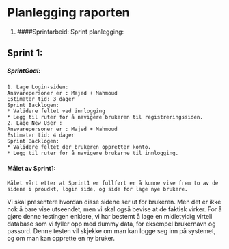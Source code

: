 # Planlegging raporten 
1. ####Sprintarbeid: 
 Sprint planlegging:
## Sprint 1: 
   ##### SprintGoal:
    1. Lage Login-siden:
    Ansvarepersoner er : Majed + Mahmoud     
    Estimater tid: 3 dager 
    Sprint Backlogen:
    * Validere feltet ved innlogging 
    * Legg til ruter for å navigere brukeren til registreringssiden.
    2. Lage New User : 
    Ansvarepersoner er : Majed + Mahmoud
    Estimater tid: 4 dager
    Sprint Backlogen:
    * Validere feltet der brukeren oppretter konto. 
    * Legg til ruter for å navigere brukerne til innlogging.

#### Målet av Sprint1:
    Målet vårt etter at Sprint1 er fullført er å kunne vise frem to av de sidene i proudkt, login side, og side for lage nye brukere.
Vi skal presentere hvordan disse sidene ser ut for brukeren. Men det er ikke nok å bare vise utseendet, men vi skal også bevise at de faktisk virker.
For å gjøre denne testingen enklere, vi har bestemt å lage en midletyidig virtell database som vi fyller opp med dummy data, for eksempel brukernavn og passord.
Denne testen vil skjekke om man kan logge seg inn på systemet, og om man kan opprette en ny bruker.



